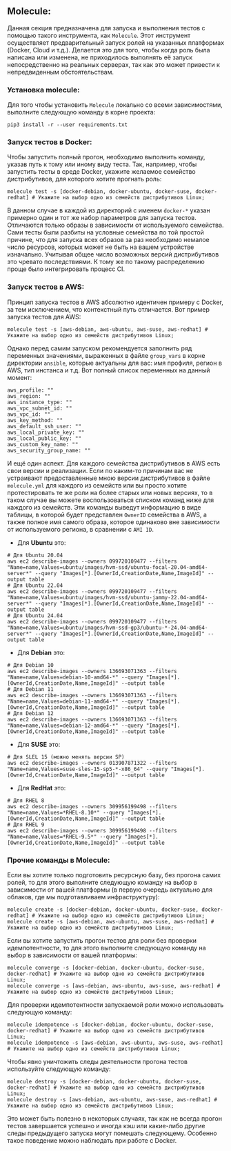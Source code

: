 ## **Molecule:**

Данная секция предназначена для запуска и выполнения тестов с помощью такого инструмента, как `Molecule`. Этот инструмент осуществляет предварительный запуск ролей на указанных платформах (Docker, Cloud и т.д.). Делается это для того, чтобы когда роль была написана или изменена, не приходилось выполнять её запуск непосредственно на реальных серверах, так как это может привести к непредвиденным обстоятельствам.

### **Установка molecule:**

Для того чтобы установить `Molecule` локально со всеми зависимостями, выполните следующую команду в корне проекта:

```
pip3 install -r --user requirements.txt
```

### **Запуск тестов в Docker:**

Чтобы запустить полный прогон, необходимо выполнить команду, указав путь к тому или иному виду теста. Так, например, чтобы запустить тесты в среде Docker, укажите желаемое семейство дистрибутивов, для которого хотите прогнать роль:

```
molecule test -s [docker-debian, docker-ubuntu, docker-suse, docker-redhat] # Укажите на выбор одно из семейств дистрибутивов Linux;
```

В данном случае в каждой из директорий с именем `docker-*` указан примерно один и тот же набор параметров для запуска тестов. Отличаются только образы в зависимости от используемого семейства. Сами тесты были разбиты на условные семейства по той простой причине, что для запуска всех образов за раз необходимо немалое число ресурсов, которых может не быть на вашем устройстве изначально. Учитывая общее число возможных версий дистрибутивов это чревато последствиями. К тому же по такому распределению проще было интегрировать процесс CI.

### **Запуск тестов в AWS:**

Принцип запуска тестов в AWS абсолютно идентичен примеру с Docker, за тем исключением, что контекстный путь отличается. Вот пример запуска тестов для AWS:

```
molecule test -s [aws-debian, aws-ubuntu, aws-suse, aws-redhat] # Укажите на выбор одно из семейств дистрибутивов Linux;
```

Однако перед самим запуском рекомендуется заполнить ряд переменных значениями, выраженных в файле `group_vars` в корне директории `ansible`, которые актуальны для вас: имя профиля, регион в AWS, тип инстанса и т.д. Вот полный список переменных на данный момент:

```
aws_profile: ""
aws_region: ""
aws_instance_type: ""
aws_vpc_subnet_id: ""
aws_vpc_id: ""
aws_key_method: "" 
aws_default_ssh_user: ""
aws_local_private_key: ""
aws_local_public_key: ""
aws_custom_key_name: ""
aws_security_group_name: ""
```

И ещё один аспект. Для каждого семейства дистрибутивов в AWS есть свои версии и реализации. Если по каким-то причинам вас не устраивают предоставленные мною версии дистрибутивов в файле `molecule.yml` для каждого из семейств или вы просто хотите протестировать те же роли на более старых или новых версиях, то в таком случае вы можете воспользоваться списком команд ниже для каждого из семейств. Эти команды выведут информацию в виде таблицы, в которой будет представлен `OwnerID` семейства в AWS, а также полное имя самого образа, которое одинаково вне зависимости от используемого региона, в сравнении с `AMI ID`.

* Для **Ubuntu** это:
```
# Для Ubuntu 20.04
aws ec2 describe-images --owners 099720109477 --filters "Name=name,Values=ubuntu/images/hvm-ssd/ubuntu-focal-20.04-amd64-server*" --query "Images[*].[OwnerId,CreationDate,Name,ImageId]" --output table
# Для Ubuntu 22.04
aws ec2 describe-images --owners 099720109477 --filters "Name=name,Values=ubuntu/images/hvm-ssd/ubuntu-jammy-22.04-amd64-server*" --query "Images[*].[OwnerId,CreationDate,Name,ImageId]" --output table
# Для Ubuntu 24.04
aws ec2 describe-images --owners 099720109477 --filters "Name=name,Values=ubuntu/images/hvm-ssd-gp3/ubuntu-*-24.04-amd64-server*" --query "Images[*].[OwnerId,CreationDate,Name,ImageId]" --output table
```

* Для **Debian** это:
```
# Для Debian 10
aws ec2 describe-images --owners 136693071363 --filters "Name=name,Values=debian-10-amd64-*" --query "Images[*].[OwnerId,CreationDate,Name,ImageId]" --output table
# Для Debian 11
aws ec2 describe-images --owners 136693071363 --filters "Name=name,Values=debian-11-amd64-*" --query "Images[*].[OwnerId,CreationDate,Name,ImageId]" --output table
# Для Debian 12
aws ec2 describe-images --owners 136693071363 --filters "Name=name,Values=debian-12-amd64-*" --query "Images[*].[OwnerId,CreationDate,Name,ImageId]" --output table
```

* Для **SUSE** это:
```
# Для SLEL 15 (можно менять версии SP)
aws ec2 describe-images --owners 013907871322 --filters "Name=name,Values=suse-sles-15-sp5-*-x86_64" --query "Images[*].[OwnerId,CreationDate,Name,ImageId]" --output table
```

* Для **RedHat** это:
```
# Для RHEL 8
aws ec2 describe-images --owners 309956199498 --filters "Name=name,Values=*RHEL-8.10*" --query "Images[*].[OwnerId,CreationDate,Name,ImageId]" --output table
# Для RHEL 9
aws ec2 describe-images --owners 309956199498 --filters "Name=name,Values=*RHEL-9.5*" --query "Images[*].[OwnerId,CreationDate,Name,ImageId]" --output table
```

### **Прочие команды в Molecule:**

Если вы хотите только подготовить ресурсную базу, без прогона самих ролей, то для этого выполните следующую команду на выбор в зависимости от вашей платформы (в первую очередь актуально для облаков, где мы подготавливаем инфраструктуру):

```
molecule create -s [docker-debian, docker-ubuntu, docker-suse, docker-redhat] # Укажите на выбор одно из семейств дистрибутивов Linux;
molecule create -s [aws-debian, aws-ubuntu, aws-suse, aws-redhat] # Укажите на выбор одно из семейств дистрибутивов Linux;
```

Если вы хотите запустить прогон тестов для роли без проверки идемпотентности, то для этого выполните следующую команду на выбор в зависимости от вашей платформы:

```
molecule converge -s [docker-debian, docker-ubuntu, docker-suse, docker-redhat] # Укажите на выбор одно из семейств дистрибутивов Linux;
molecule converge -s [aws-debian, aws-ubuntu, aws-suse, aws-redhat] # Укажите на выбор одно из семейств дистрибутивов Linux;
```

Для проверки идемпотентности запускаемой роли можно использовать следующую команду:

```
molecule idempotence -s [docker-debian, docker-ubuntu, docker-suse, docker-redhat] # Укажите на выбор одно из семейств дистрибутивов Linux;
molecule idempotence -s [aws-debian, aws-ubuntu, aws-suse, aws-redhat] # Укажите на выбор одно из семейств дистрибутивов Linux;
```

Чтобы явно уничтожить следы деятельности прогона тестов используйте следующую команду:

```
molecule destroy -s [docker-debian, docker-ubuntu, docker-suse, docker-redhat] # Укажите на выбор одно из семейств дистрибутивов Linux;
molecule destroy -s [aws-debian, aws-ubuntu, aws-suse, aws-redhat] # Укажите на выбор одно из семейств дистрибутивов Linux;
```

Это может быть полезно в некоторых случаях, так как не всегда прогон тестов завершается успешно и иногда кэш или какие-либо другие следы предыдущего запуска могут помешать следующему. Особенно такое поведение можно наблюдать при работе с Docker.
